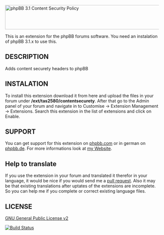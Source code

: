 <img src="https://tas2580.net/downloads/image-8.png" width="600" height="80" alt="phpBB 3.1 Content Security Policy" />

This is an extension for the phpBB forums software. You need an instalation of phpBB 3.1.x to use this.

DESCRIPTION
-------
Adds content securety headers to phpBB

INSTALATION
----------
To install this extension download it from here and upload the files in your forum under <b>/ext/tas2580/contentsecurety</b>.
After that go to the Admin panel of your forum and navigate in to Customise -> Extension Management -> Extensions. Search
this extension in the list of extensions and click on Enable.

SUPPORT
-------
You can get support for this extension on <a href="https://www.phpbb.com/community/viewtopic.php?f=456&t=2285906">phpbb.com</a>
or in german on <a href="https://www.phpbb.de/community/viewtopic.php?f=149&t=233090">phpbb.de</a>. For more informations look at
<a href="https://tas2580.net/downloads/download-8.html">my Website</a>.

Help to translate
-----------------
If you use the extension in your forum and translated it therefor in your language, it would be nice if you would send me a <a href="https://help.github.com/articles/using-pull-requests/">pull request</a>. Also it may be that existing translations after uptates of the extensions are incomplete. So you can help me if you complete or correct existing language files.

LICENSE
-------
<a href="http://opensource.org/licenses/gpl-2.0.php">GNU General Public License v2</a>

[![Build Status](https://travis-ci.org/tas2580/contentsecurety.svg?branch=master)](https://travis-ci.org/tas2580/contentsecurety)
